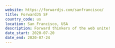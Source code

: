 ```yaml
---
website: https://forwardjs.com/sanfrancisco/
title: ForwardJS SF
country_code: us
location: San Francisco, USA
description: Forward thinkers of the web unite!
date_start: 2020-07-20
date_end: 2020-07-24
---
```

